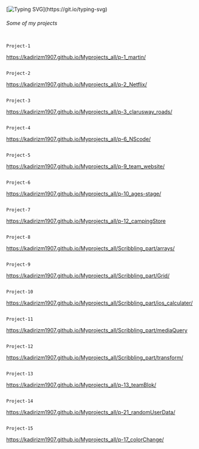 
[![Typing SVG](https://readme-typing-svg.demolab.com?font=Fira+Code&weight=100&size=18&pause=1000&vCenter=true&random=false&width=415&height=60&lines=Hi%2C+My+name+is+Kadir.+Welcome+to+my+world.)](https://git.io/typing-svg)



######        Some of my projects      ########
                                                                            Project-1
                                                                            
https://kadirizm1907.github.io/Myprojects_all/p-1_martin/

                                                                            Project-2
                                                                            
https://kadirizm1907.github.io/Myprojects_all/p-2_Netflix/

                                                                            Project-3

                                                                                                                                                     
https://kadirizm1907.github.io/Myprojects_all/p-3_clarusway_roads/

                                                                            Project-4
                                                                            
https://kadirizm1907.github.io/Myprojects_all/p-6_NScode/

                                                                            Project-5
                                                                            
https://kadirizm1907.github.io/Myprojects_all/p-9_team_website/

                                                                            Project-6
                                                                            
https://kadirizm1907.github.io/Myprojects_all/p-10_ages-stage/

                                                                            Project-7
                                                                            
https://kadirizm1907.github.io/Myprojects_all/p-12_campingStore

                                                                            Project-8
                                                                            
https://kadirizm1907.github.io/Myprojects_all/Scribbling_part/arrays/

                                                                            Project-9
                                                                            
https://kadirizm1907.github.io/Myprojects_all/Scribbling_part/Grid/

                                                                            Project-10
                                                                            
https://kadirizm1907.github.io/Myprojects_all/Scribbling_part/ios_calculater/

                                                                            Project-11
                                                                            
https://kadirizm1907.github.io/Myprojects_all/Scribbling_part/mediaQuery

                                                                            Project-12
                                                                            
https://kadirizm1907.github.io/Myprojects_all/Scribbling_part/transform/

                                                                            Project-13
                                                                            
https://kadirizm1907.github.io/Myprojects_all/p-13_teamBlok/

                                                                            Project-14

https://kadirizm1907.github.io/Myprojects_all/p-21_randomUserData/

                                                                          Project-15

https://kadirizm1907.github.io/Myprojects_all/p-17_colorChange/
